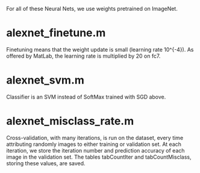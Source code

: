For all of these Neural Nets, we use weights pretrained on ImageNet.

# alexnet_finetune.m

Finetuning means that the weight update is small (learning rate 10^{-4}). As offered by MatLab, the learning rate is multiplied by 20 on fc7.

# alexnet_svm.m

Classifier is an SVM instead of SoftMax trained with SGD above.

# alexnet_misclass_rate.m

Cross-validation, with many iterations, is run on the dataset, every time attributing randomly images to either training or validation set. 
At each iteration, we store the iteration number and prediction accuracy of each image in the validation set.
The tables tabCountIter and tabCountMisclass, storing these values, are saved.